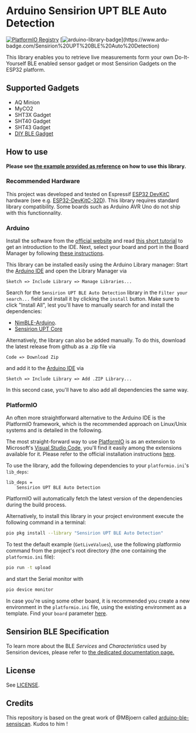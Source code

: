 # Arduino Sensirion UPT BLE Auto Detection
[![PlatformIO Registry](https://badges.registry.platformio.org/packages/sensirion/library/Sensirion%20UPT%20BLE%20Auto%20Detection.svg)](https://registry.platformio.org/libraries/sensirion/Sensirion%20UPT%20BLE%20Auto%20Detection) [![arduino-library-badge](https://www.ardu-badge.com/badge/Sensirion%20UPT%20BLE%20Auto%20Detection.svg?)](https://www.ardu-badge.com/Sensirion%20UPT%20BLE%20Auto%20Detection)

This library enables you to retrieve live measurements form your own Do-It-Yourself BLE enabled sensor gadget or most Sensirion Gadgets on the ESP32 platform.

## Supported Gadgets

- AQ Minion
- MyCO2
- SHT3X Gadget
- SHT40 Gadget
- SHT43 Gadget
- [DIY BLE Gadget](https://github.com/Sensirion/arduino-ble-gadget)

## How to use

**Please see [the example provided as reference](examples/GetLiveValues/GetLiveValues.ino) on how to use this library.**

### Recommended Hardware

This project was developed and tested on Espressif [ESP32 DevKitC](https://www.espressif.com/en/products/devkits/esp32-devkitc) hardware (see e.g. [ESP32-DevKitC-32D](https://www.digikey.com/en/products/detail/espressif-systems/ESP32-DEVKITC-32D/9356990)).
This library requires standard library compatibility. Some boards such as Arduino AVR Uno do not ship with this functionnality.

### Arduino

Install the software from the [official website](https://www.arduino.cc/en/software) and read [this short tutorial](https://docs.arduino.cc/software/ide-v2/tutorials/getting-started-ide-v2/) to get an introduction to the IDE.
Next, select your board and port in the Board Manager by following [these instructions](https://support.arduino.cc/hc/en-us/articles/4406856349970-Select-board-and-port-in-Arduino-IDE).

This library can be installed easily using the Arduino Library manager:
Start the [Arduino IDE](http://www.arduino.cc/en/main/software) and open the Library Manager via

    Sketch => Include Library => Manage Libraries...

Search for the `Sensirion UPT BLE Auto Detection` library in the `Filter your search...` field and install it by clicking the `install` button. Make sure to click "Install All", lest you'll have to manually search for and install the dependencies:

- [NimBLE-Arduino](https://www.arduino.cc/reference/en/libraries/nimble-arduino/).
- [Sensirion UPT Core](https://www.arduino.cc/reference/en/libraries/sensirion-upt-core/)

Alternatively, the library can also be added manually. To do this, download the latest release from github as a .zip file via

    Code => Download Zip

and add it to the [Arduino IDE](http://www.arduino.cc/en/main/software) via

    Sketch => Include Library => Add .ZIP Library...

In this second case, you'll have to also add all dependencies the same way.

### PlatformIO

An often more straightforward alternative to the Arduino IDE is the PlatformIO framework, which is the recommended approach on Linux/Unix systems and is detailed in the following.

The most straight-forward way to use [PlatformIO](https://platformio.org/platformio-ide) is as an extension to Microsoft's [Visual Studio Code](https://code.visualstudio.com/), you'll find it easily among the extensions available for it. Please refer to the official installation instructions [here](https://platformio.org/install/ide?install=vscode).

To use the library, add the following dependencies to your `platformio.ini`'s `lib_deps`:

```control
lib_deps =
    Sensirion UPT BLE Auto Detection
```

PlatformIO will automatically fetch the latest version of the dependencies during the build process.

Alternatively, to install this library in your project environment execute the following command in a terminal:

```bash
pio pkg install --library "Sensirion UPT BLE Auto Detection"
```

To test the default example (`GetLiveValues`), use the following platformio command from the project's root directory (the one containing the `platformio.ini` file):

```bash
pio run -t upload
```

and start the Serial monitor with

```bash
pio device monitor
```

In case you're using some other board, it is recommended you create a new environment in the `platformio.ini` file, using the existing environment as a template. Find your `board` parameter [here](https://docs.platformio.org/en/latest/boards/index.html).

## Sensirion BLE Specification
To learn more about the BLE *Services* and *Characteristics* used by Sensirion devices, please refer to [the dedicated documentation page.](https://sensirion.github.io/ble-services/)

## License

See [LICENSE](LICENSE).

## Credits

This repository is based on the great work of @MBjoern called [arduino-ble-sensiscan](https://github.com/MBjoern/arduino-ble-sensiscan). Kudos to him !
